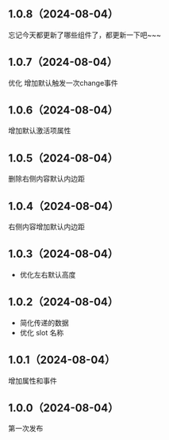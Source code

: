 ## 1.0.8（2024-08-04）
忘记今天都更新了哪些组件了，都更新一下吧~~~
## 1.0.7（2024-08-04）
优化 增加默认触发一次change事件
## 1.0.6（2024-08-04）
增加默认激活项属性
## 1.0.5（2024-08-04）
删除右侧内容默认内边距
## 1.0.4（2024-08-04）
右侧内容增加默认内边距
## 1.0.3（2024-08-04）
- 优化左右默认高度
## 1.0.2（2024-08-04）
- 简化传递的数据
- 优化 slot 名称
## 1.0.1（2024-08-04）
增加属性和事件
## 1.0.0（2024-08-04）
第一次发布
